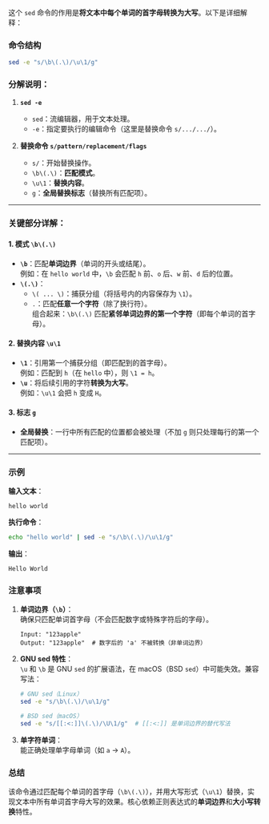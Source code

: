 这个 `sed` 命令的作用是**将文本中每个单词的首字母转换为大写**。以下是详细解释：

### 命令结构
```bash
sed -e "s/\b\(.\)/\u\1/g"
```

### 分解说明：
1. **`sed -e`**  
   - `sed`：流编辑器，用于文本处理。
   - `-e`：指定要执行的编辑命令（这里是替换命令 `s/.../.../`）。

2. **替换命令 `s/pattern/replacement/flags`**  
   - `s/`：开始替换操作。
   - `\b\(.\)`：**匹配模式**。
   - `\u\1`：**替换内容**。
   - `g`：**全局替换标志**（替换所有匹配项）。

---

### 关键部分详解：
#### 1. 模式 `\b\(.\)`
- **`\b`**：匹配**单词边界**（单词的开头或结尾）。  
  例如：在 `hello world` 中，`\b` 会匹配 `h` 前、`o` 后、`w` 前、`d` 后的位置。
- **`\(.\)`**：  
  - `\( ... \)`：捕获分组（将括号内的内容保存为 `\1`）。
  - `.`：匹配**任意一个字符**（除了换行符）。  
  组合起来：`\b\(.\)` 匹配**紧邻单词边界的第一个字符**（即每个单词的首字母）。

#### 2. 替换内容 `\u\1`
- **`\1`**：引用第一个捕获分组（即匹配到的首字母）。  
  例如：匹配到 `h`（在 `hello` 中），则 `\1 = h`。
- **`\u`**：将后续引用的字符**转换为大写**。  
  例如：`\u\1` 会把 `h` 变成 `H`。

#### 3. 标志 `g`
- **全局替换**：一行中所有匹配的位置都会被处理（不加 `g` 则只处理每行的第一个匹配项）。

---

### 示例
**输入文本**：
```
hello world
```
**执行命令**：
```bash
echo "hello world" | sed -e "s/\b\(.\)/\u\1/g"
```
**输出**：
```
Hello World
```

### 注意事项
1. **单词边界（`\b`）**：  
   确保只匹配单词首字母（不会匹配数字或特殊字符后的字母）。
   ```text
   Input: "123apple" 
   Output: "123apple"  # 数字后的 'a' 不被转换（非单词边界）
   ```

2. **GNU sed 特性**：  
   `\u` 和 `\b` 是 GNU `sed` 的扩展语法，在 macOS（BSD `sed`）中可能失效。兼容写法：
   ```bash
   # GNU sed（Linux）
   sed -e "s/\b\(.\)/\u\1/g"

   # BSD sed（macOS）
   sed -e "s/[[:<:]]\(.\)/\U\1/g"  # [[:<:]] 是单词边界的替代写法
   ```

3. **单字符单词**：  
   能正确处理单字母单词（如 `a` → `A`）。

### 总结
该命令通过匹配每个单词的首字母（`\b\(.\)`），并用大写形式（`\u\1`）替换，实现文本中所有单词首字母大写的效果。核心依赖正则表达式的**单词边界**和**大小写转换**特性。
